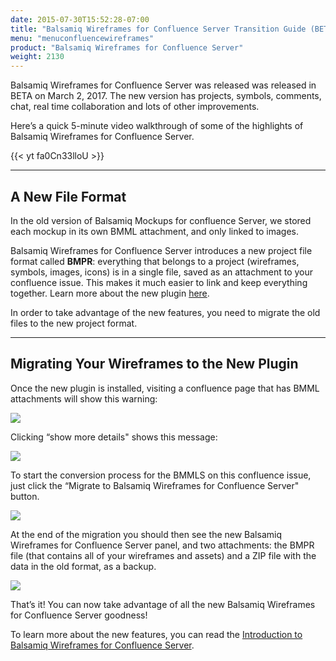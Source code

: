 ```yaml
---
date: 2015-07-30T15:52:28-07:00
title: "Balsamiq Wireframes for Confluence Server Transition Guide (BETA)"
menu: "menuconfluencewireframes"
product: "Balsamiq Wireframes for Confluence Server"
weight: 2130
---
```


Balsamiq Wireframes for Confluence Server was released was released in BETA on March 2, 2017. The new version has projects, symbols, comments, chat, real time collaboration and lots of other improvements.

Here’s a quick 5-minute video walkthrough of some of the highlights of Balsamiq Wireframes for Confluence Server.

{{< yt fa0Cn33lloU >}}

* * *

## A New File Format

In the old version of Balsamiq Mockups for confluence Server, we stored each mockup in its own BMML attachment, and only linked to images.

Balsamiq Wireframes for Confluence Server introduces a new project file format called **BMPR**: everything that belongs to a project (wireframes, symbols, images, icons) is in a single file, saved as an attachment to your confluence issue. This makes it much easier to link and keep everything together. Learn more about the new plugin [here](../intro/).

In order to take advantage of the new features, you need to migrate the old files to the new project format.

* * *

## Migrating Your Wireframes to the New Plugin

Once the new plugin is installed, visiting a confluence page that has BMML attachments will show this warning:

![](//media.balsamiq.com/img/support/docs/confluence/wireframes/transition-guide-1.png)

Clicking “show more details" shows this message:

![](//media.balsamiq.com/img/support/docs/confluence/wireframes/transition-guide-2.png)

To start the conversion process for the BMMLS on this confluence issue, just click the “Migrate to Balsamiq Wireframes for Confluence Server" button.

![](//media.balsamiq.com/img/support/docs/confluence/wireframes/transition-guide-3.png)

At the end of the migration you should then see the new Balsamiq Wireframes for Confluence Server panel, and two attachments: the BMPR file (that contains all of your wireframes and assets) and a ZIP file with the data in the old format, as a backup.  

![](//media.balsamiq.com/img/support/docs/confluence/wireframes/transition-guide-4.png)


That’s it! You can now take advantage of all the new Balsamiq Wireframes for Confluence Server goodness!

To learn more about the new features, you can read the [Introduction to Balsamiq Wireframes for Confluence Server](../intro/).
